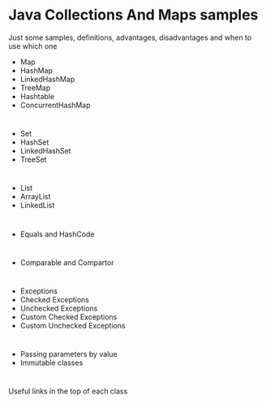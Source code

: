 # Java Collections And Maps samples
Just some samples, definitions, advantages, disadvantages and when to use which one

- Map
- HashMap
- LinkedHashMap
- TreeMap
- Hashtable
- ConcurrentHashMap
#
- Set
- HashSet
- LinkedHashSet
- TreeSet
#
- List
- ArrayList
- LinkedList
#
- Equals and HashCode
#
- Comparable and Compartor
#
- Exceptions
- Checked Exceptions
- Unchecked Exceptions
- Custom Checked Exceptions
- Custom Unchecked Exceptions
#
- Passing parameters by value
- Immutable classes
#
Useful links in the top of each class
